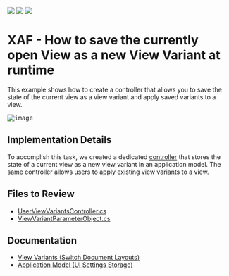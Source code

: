 <!-- default badges list -->
![](https://img.shields.io/endpoint?url=https://codecentral.devexpress.com/api/v1/VersionRange/128592731/23.1.6%2B)
[![](https://img.shields.io/badge/Open_in_DevExpress_Support_Center-FF7200?style=flat-square&logo=DevExpress&logoColor=white)](https://supportcenter.devexpress.com/ticket/details/E2813)
[![](https://img.shields.io/badge/📖_How_to_use_DevExpress_Examples-e9f6fc?style=flat-square)](https://docs.devexpress.com/GeneralInformation/403183)
<!-- default badges end -->

# XAF - How to save the currently open View as a new View Variant at runtime

This example shows how to create a controller that allows you to save the state of the current view as a view variant and apply saved variants to a view.

<kbd>![image](https://github.com/DevExpress-Examples/XAF_how-to-save-the-currently-opened-view-as-a-new-view-variant-at-runtime-e2813/assets/14300209/8a27e54e-167e-4d5d-a46c-f0dc6e5da901)</kbd>

## Implementation Details

To accomplish this task, we created a dedicated [controller](CS/EF/ViewVariantSaveEF/ViewVariantSaveEF.Module/Controllers/UserViewVariantsController.cs) that stores the state of a current view as a new view variant in an application model. The same controller allows users to apply existing view variants to a view.

## Files to Review

- [UserViewVariantsController.cs](CS/EF/ViewVariantSaveEF/ViewVariantSaveEF.Module/Controllers/UserViewVariantsController.cs) 
- [ViewVariantParameterObject.cs](CS/EF/ViewVariantSaveEF/ViewVariantSaveEF.Module/BusinessObjects/ViewVariantParameterObject.cs)

## Documentation 
- [View Variants (Switch Document Layouts)](https://docs.devexpress.com/eXpressAppFramework/113011/application-shell-and-base-infrastructure/view-variants-module)
- [Application Model (UI Settings Storage)](https://docs.devexpress.com/eXpressAppFramework/112579/ui-construction/application-model-ui-settings-storage)
